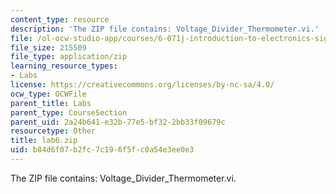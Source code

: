 ```yaml
---
content_type: resource
description: 'The ZIP file contains: Voltage_Divider_Thermometer.vi.'
file: /ol-ocw-studio-app/courses/6-071j-introduction-to-electronics-signals-and-measurement-spring-2006/b84d6f07b2fc7c196f5fc0a54e3ee0e3_lab6.zip
file_size: 215509
file_type: application/zip
learning_resource_types:
- Labs
license: https://creativecommons.org/licenses/by-nc-sa/4.0/
ocw_type: OCWFile
parent_title: Labs
parent_type: CourseSection
parent_uid: 2a24b641-e32b-77e5-bf32-2bb33f09679c
resourcetype: Other
title: lab6.zip
uid: b84d6f07-b2fc-7c19-6f5f-c0a54e3ee0e3
---
```

The ZIP file contains: Voltage_Divider_Thermometer.vi.